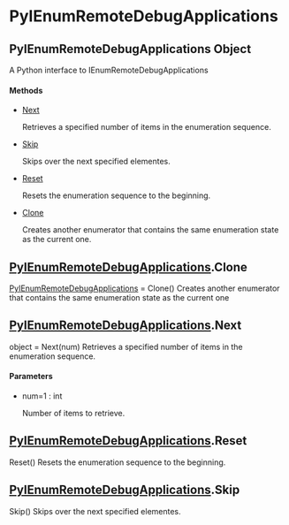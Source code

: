 # PyIEnumRemoteDebugApplications


## PyIEnumRemoteDebugApplications Object

A Python interface to IEnumRemoteDebugApplications

#### Methods

  - [Next](PyIEnumRemoteDebugApplications.md#pyienumremotedebugapplicationsnext)

    Retrieves a specified number of items in the enumeration sequence\.&nbsp;

  - [Skip](PyIEnumRemoteDebugApplications.md#pyienumremotedebugapplicationsskip)

    Skips over the next specified elementes\.&nbsp;

  - [Reset](PyIEnumRemoteDebugApplications.md#pyienumremotedebugapplicationsreset)

    Resets the enumeration sequence to the beginning\.&nbsp;

  - [Clone](PyIEnumRemoteDebugApplications.md#pyienumremotedebugapplicationsclone)

    Creates another enumerator that contains the same enumeration state as the current one\.&nbsp;


## [PyIEnumRemoteDebugApplications](PyIEnumRemoteDebugApplications.md#pyienumremotedebugapplications)\.Clone

[PyIEnumRemoteDebugApplications](PyIEnumRemoteDebugApplications.md#pyienumremotedebugapplications) = Clone\(\)
Creates another enumerator that contains the same enumeration state as the current one


## [PyIEnumRemoteDebugApplications](PyIEnumRemoteDebugApplications.md#pyienumremotedebugapplications)\.Next

object = Next\(num\)
Retrieves a specified number of items in the enumeration sequence\.

#### Parameters

  - num=1 : int

    Number of items to retrieve\.


## [PyIEnumRemoteDebugApplications](PyIEnumRemoteDebugApplications.md#pyienumremotedebugapplications)\.Reset

Reset\(\)
Resets the enumeration sequence to the beginning\.


## [PyIEnumRemoteDebugApplications](PyIEnumRemoteDebugApplications.md#pyienumremotedebugapplications)\.Skip

Skip\(\)
Skips over the next specified elementes\.